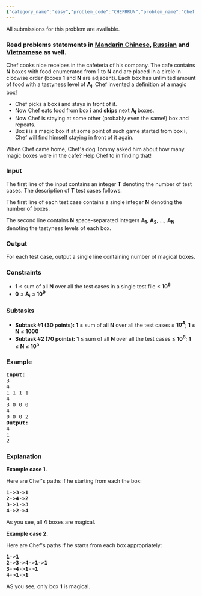 ```yaml
---
{"category_name":"easy","problem_code":"CHEFRRUN","problem_name":"Chef and Round Run","languages_supported":{"0":"ADA","1":"ASM","2":"BASH","3":"BF","4":"C","5":"C99 strict","6":"CAML","7":"CLOJ","8":"CLPS","9":"CPP 4.3.2","10":"CPP 4.9.2","11":"CPP14","12":"CS2","13":"D","14":"ERL","15":"FORT","16":"FS","17":"GO","18":"HASK","19":"ICK","20":"ICON","21":"JAVA","22":"JS","23":"LISP clisp","24":"LISP sbcl","25":"LUA","26":"NEM","27":"NICE","28":"NODEJS","29":"PAS fpc","30":"PAS gpc","31":"PERL","32":"PERL6","33":"PHP","34":"PIKE","35":"PRLG","36":"PYPY","37":"PYTH","38":"PYTH 3.4","39":"RUBY","40":"SCALA","41":"SCM chicken","42":"SCM guile","43":"SCM qobi","44":"ST","45":"TCL","46":"TEXT","47":"WSPC"},"max_timelimit":1,"source_sizelimit":50000,"problem_author":"berezin","problem_tester":"xcwgf666","date_added":"8-04-2016","tags":{"0":"aug16","1":"berezin","2":"graph","3":"simple"},"editorial_url":"http://discuss.codechef.com/problems/CHEFRRUN","time":{"view_start_date":1471253400,"submit_start_date":1471253400,"visible_start_date":1471253400,"end_date":1735669800},"layout":"problem"}
---
```

<span class="solution-visible-txt">All submissions for this problem are available.</span><h3> Read problems statements in <a target="_blank" href="http://www.codechef.com/download/translated/AUG16/mandarin/CHEFRRUN.pdf">Mandarin Chinese</a>, <a target="_blank" href="http://www.codechef.com/download/translated/AUG16/russian/CHEFRRUN.pdf">Russian</a> and <a target="_blank" href="http://www.codechef.com/download/translated/AUG16/vietnamese/CHEFRRUN.pdf">Vietnamese</a> as well.</h3>

<p>Chef cooks nice receipes in the cafeteria of his company. The cafe contains <b>N</b> boxes with food enumerated from <b>1</b> to <b>N</b> and are placed in a circle in clocwise order (boxes <b>1</b> and <b>N</b> are adjacent). Each box has unlimited amount of food with a tastyness level of <b>A<sub>i</sub></b>. Chef invented a definition of a magic box!
<ul>
<li>Chef picks a box <b>i</b> and stays in front of it. </li>
<li>Now Chef eats food from box <b>i</b> and <b>skips</b> next <b>A<sub>i</sub></b> boxes.</li>
<li>Now Chef is staying at some other (probably even the same!) box and repeats. </li>
<li>Box <b>i</b> is a magic box if at some point of such game started from box <b>i</b>, Chef will find himself staying in front of it again. </li>
</ul>
</p>

<p>
When Chef came home, Chef's dog Tommy asked him about how many magic boxes were in the cafe? Help Chef to in finding that!
</p>

<h3>Input</h3>
<p>The first line of the input contains an integer <b>T</b> denoting the number of test cases. The description of <b>T</b> test cases follows.</p>
<p>The first line of each test case contains a single integer <b>N</b> denoting the number of boxes.</p>
<p>The second line contains <b>N</b> space-separated integers <b>A<sub>1</sub></b>, <b>A<sub>2</sub></b>, ..., <b>A<sub>N</sub></b> denoting the tastyness levels of each box.</p>

<h3>Output</h3>
<p>For each test case, output a single line containing number of magical boxes.</p>


<h3>Constraints</h3>
<ul>
<li><b>1</b> ≤ sum of all <b>N</b> over all the test cases in a single test file ≤ <b>10<sup>6</sup></b></li>
<li><b>0</b> ≤ <b>A<sub>i</sub></b> ≤ <b>10<sup>9</sup></b></li>
</ul>

<h3>Subtasks</h3>
<ul>
<li><b>Subtask #1 (30 points):</b> <b>1</b> ≤ sum of all <b>N</b> over all the test cases ≤ <b>10<sup>4</sup></b>; <b>1</b> ≤ <b>N</b> ≤ <b>1000</b></li>

<li><b>Subtask #2 (70 points):</b> <b>1</b> ≤ sum of all <b>N</b> over all the test cases ≤ <b>10<sup>6</sup></b>; <b>1</b> ≤ <b>N</b> ≤ <b>10<sup>5</sup></b></li>
</ul>

<h3>Example</h3>
<pre><b>Input:</b>
<tt>3
4
1 1 1 1
4
3 0 0 0
4
0 0 0 2</tt>
<b>Output:</b>
<tt>4
1
2</tt>
</pre>

<h3>Explanation</h3>
<p><b>Example case 1.</b></p>
Here are Chef's paths if he starting from each the box:
<pre>
<b>1</b>-><b>3</b>-><b>1</b>
<b>2</b>-><b>4</b>-><b>2</b>
<b>3</b>-><b>1</b>-><b>3</b>
<b>4</b>-><b>2</b>-><b>4</b>
</pre>
As you see, all <b>4</b> boxes are magical.

<p><b>Example case 2.</b></p>
Here are Chef's paths if he starts from each box appropriately:
<pre>
<b>1</b>-><b>1</b>
<b>2</b>-><b>3</b>-><b>4</b>-><b>1</b>-><b>1</b>
<b>3</b>-><b>4</b>-><b>1</b>-><b>1</b>
<b>4</b>-><b>1</b>-><b>1</b>
</pre>
AS you see, only box <b>1</b> is magical.